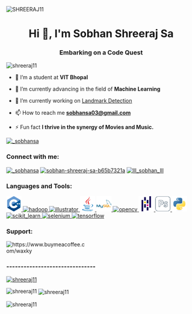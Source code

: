 

![SHREERAJ11](https://user-images.githubusercontent.com/87289615/137436471-036ae10c-a2b5-40dc-9927-6575334b605e.png)

<h1 align="center">Hi 👋, I'm Sobhan Shreeraj Sa</h1>
<h3 align="center">Embarking on a Code Quest</h3>

<p align="left"> <img src="https://komarev.com/ghpvc/?username=shreeraj11&label=Profile%20views&color=0e75b6&style=flat" alt="shreeraj11" /> </p>


- 🔭 I’m a student at **VIT Bhopal**

- 🌱 I’m currently advancing in the field of **Machine Learning**

- 👯 I’m currently working on [Landmark Detection](https://github.com/SHREERAJ11/Landmark_detection)

- 📫 How to reach me **sobhansa03@gmail.com**

- ⚡ Fun fact **I thrive in the synergy of Movies and Music.**


<p align="left"> <a href="https://twitter.com/_sobhansa" target="blank"><img src="https://img.shields.io/twitter/follow/_sobhansa?logo=twitter&style=for-the-badge" alt="_sobhansa" /></a> </p>



<h3 align="left">Connect with me:</h3>
<p align="left">
<a href="https://twitter.com/_sobhansa" target="blank"><img align="center" src="https://raw.githubusercontent.com/rahuldkjain/github-profile-readme-generator/master/src/images/icons/Social/twitter.svg" alt="_sobhansa" height="30" width="40" /></a>
<a href="https://linkedin.com/in/sobhan-shreeraj-sa-b65b7321a" target="blank"><img align="center" src="https://raw.githubusercontent.com/rahuldkjain/github-profile-readme-generator/master/src/images/icons/Social/linked-in-alt.svg" alt="sobhan-shreeraj-sa-b65b7321a" height="30" width="40" /></a>
<a href="https://instagram.com/lll_sobhan_lll" target="blank"><img align="center" src="https://raw.githubusercontent.com/rahuldkjain/github-profile-readme-generator/master/src/images/icons/Social/instagram.svg" alt="lll_sobhan_lll" height="30" width="40" /></a>
</p>

<h3 align="left">Languages and Tools:</h3>
<p align="left"> <a href="https://www.w3schools.com/cpp/" target="_blank" rel="noreferrer"> <img src="https://raw.githubusercontent.com/devicons/devicon/master/icons/cplusplus/cplusplus-original.svg" alt="cplusplus" width="40" height="40"/> </a> <a href="https://hadoop.apache.org/" target="_blank" rel="noreferrer"> <img src="https://www.vectorlogo.zone/logos/apache_hadoop/apache_hadoop-icon.svg" alt="hadoop" width="40" height="40"/> </a> <a href="https://www.adobe.com/in/products/illustrator.html" target="_blank" rel="noreferrer"> <img src="https://www.vectorlogo.zone/logos/adobe_illustrator/adobe_illustrator-icon.svg" alt="illustrator" width="40" height="40"/> </a> <a href="https://www.java.com" target="_blank" rel="noreferrer"> <img src="https://raw.githubusercontent.com/devicons/devicon/master/icons/java/java-original.svg" alt="java" width="40" height="40"/> </a> <a href="https://www.mysql.com/" target="_blank" rel="noreferrer"> <img src="https://raw.githubusercontent.com/devicons/devicon/master/icons/mysql/mysql-original-wordmark.svg" alt="mysql" width="40" height="40"/> </a> <a href="https://opencv.org/" target="_blank" rel="noreferrer"> <img src="https://www.vectorlogo.zone/logos/opencv/opencv-icon.svg" alt="opencv" width="40" height="40"/> </a> <a href="https://pandas.pydata.org/" target="_blank" rel="noreferrer"> <img src="https://raw.githubusercontent.com/devicons/devicon/2ae2a900d2f041da66e950e4d48052658d850630/icons/pandas/pandas-original.svg" alt="pandas" width="40" height="40"/> </a> <a href="https://www.photoshop.com/en" target="_blank" rel="noreferrer"> <img src="https://raw.githubusercontent.com/devicons/devicon/master/icons/photoshop/photoshop-line.svg" alt="photoshop" width="40" height="40"/> </a> <a href="https://www.python.org" target="_blank" rel="noreferrer"> <img src="https://raw.githubusercontent.com/devicons/devicon/master/icons/python/python-original.svg" alt="python" width="40" height="40"/> </a> <a href="https://scikit-learn.org/" target="_blank" rel="noreferrer"> <img src="https://upload.wikimedia.org/wikipedia/commons/0/05/Scikit_learn_logo_small.svg" alt="scikit_learn" width="40" height="40"/> </a> <a href="https://www.selenium.dev" target="_blank" rel="noreferrer"> <img src="https://raw.githubusercontent.com/detain/svg-logos/780f25886640cef088af994181646db2f6b1a3f8/svg/selenium-logo.svg" alt="selenium" width="40" height="40"/> </a> <a href="https://www.tensorflow.org" target="_blank" rel="noreferrer"> <img src="https://www.vectorlogo.zone/logos/tensorflow/tensorflow-icon.svg" alt="tensorflow" width="40" height="40"/> </a> </p>

<h3 align="left">Support:</h3>
<p><a href="https://www.buymeacoffee.com/https://www.buymeacoffee.com/waxky"> <img align="left" src="https://cdn.buymeacoffee.com/buttons/v2/default-yellow.png" height="50" width="210" alt="https://www.buymeacoffee.com/waxky" /></a></p><br><br>


<h3>-------------------------------</h3>

<p align="left"> <a href="https://github.com/ryo-ma/github-profile-trophy"><img src="https://github-profile-trophy.vercel.app/?username=shreeraj11" alt="shreeraj11" /></a> </p>


<p><img align="left" src="https://github-readme-stats.vercel.app/api/top-langs?username=shreeraj11&show_icons=true&locale=en&layout=compact" alt="shreeraj11" /></p>

<p>&nbsp;<img align="center" src="https://github-readme-stats.vercel.app/api?username=shreeraj11&show_icons=true&locale=en" alt="shreeraj11" /></p>

<p><img align="center" src="https://github-readme-streak-stats.herokuapp.com/?user=shreeraj11&" alt="shreeraj11" /></p>

